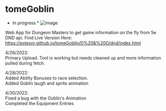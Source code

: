 # tomeGoblin
* In progress * 
![image](https://user-images.githubusercontent.com/97855282/167169829-4fcb6e3f-9758-4217-9a8c-175ff9a08c8b.png)



Web App for Dungeon Masters to get game information on the fly from 5e DND api.
Find Live Version Here: https://estesnr.github.io/tomeGoblin/D%20&%20D/dnd/index.html

4/26/2022: <br />
Primary Upload. Tool is working but needs cleaned up and more information pulled during fetch.

4/28/2022: <br />
Added Ability Bonuses to race selection. <br />
Added Goblin laugh and sprite animation <br />

4/30/2022: <br />
Fixed a bug with the Goblin's Animation <br />
Completed the Equipment Entries <br />
